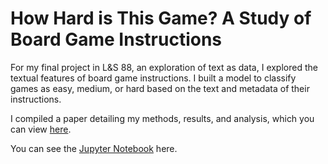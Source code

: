 # How Hard is This Game? A Study of Board Game Instructions
For my final project in L&S 88, an exploration of text as data, I explored the textual features of board game instructions.
I built a model to classify games as easy, medium, or hard based on the text and metadata of their instructions.

I compiled a paper detailing my methods, results, and analysis, which you can view [here](https://github.com/rachelphillips1/how-hard-is-this-game/blob/master/How%20Hard%20is%20This%20Game%3F.pdf).

You can see the [Jupyter Notebook](http://datahub.berkeley.edu/hub/user-redirect/git-sync?repo=https://github.com/rachelphillips1/how-hard-is-this-game) here.
